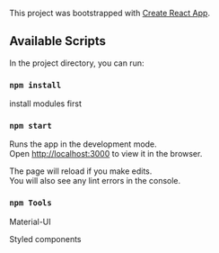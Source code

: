 This project was bootstrapped with [Create React App](https://github.com/facebook/create-react-app).

## Available Scripts

In the project directory, you can run:

### `npm install`

install modules first

### `npm start`

Runs the app in the development mode.<br />
Open [http://localhost:3000](http://localhost:3000) to view it in the browser.

The page will reload if you make edits.<br />
You will also see any lint errors in the console.

### `npm Tools`

Material-UI 

Styled components

